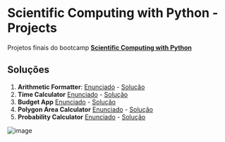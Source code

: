 # Scientific Computing with Python - Projects

Projetos finais do bootcamp **[Scientific Computing with Python](https://www.freecodecamp.org/learn/scientific-computing-with-python/)**

## Soluções

1. **Arithmetic Formatter**: [Enunciado](https://www.freecodecamp.org/learn/scientific-computing-with-python/scientific-computing-with-python-projects/time-calculator) - [Solução](https://github.com/dev-araujo/Scientific-Computing-with-Python-Projects/blob/main/arithmetic-formatter/formatter.py)
2. **Time Calculator** [Enunciado](https://www.freecodecamp.org/learn/scientific-computing-with-python/scientific-computing-with-python-projects/time-calculator) - [Solução](https://github.com/dev-araujo/Scientific-Computing-with-Python-Projects/blob/main/time-calculator/time_calculator.py)
3. **Budget App** [Enunciado](https://www.freecodecamp.org/learn/scientific-computing-with-python/scientific-computing-with-python-projects/budget-app) - [Solução](https://github.com/dev-araujo/Scientific-Computing-with-Python-Projects/blob/main/budget-app/budget.py)
4. **Polygon Area Calculator** [Enunciado](https://www.freecodecamp.org/learn/scientific-computing-with-python/scientific-computing-with-python-projects/polygon-area-calculator) - [Solução](https://github.com/dev-araujo/Scientific-Computing-with-Python-Projects/blob/main/polygon-area-calculator/calculator.py)
5. **Probability Calculator** [Enunciado](https://www.freecodecamp.org/learn/scientific-computing-with-python/scientific-computing-with-python-projects/probability-calculator) - [Solução](https://github.com/dev-araujo/Scientific-Computing-with-Python-Projects/blob/main/prob-calculator/prob.py)

![image](https://github.com/dev-araujo/Scientific-Computing-with-Python-Projects/assets/97068163/ad981531-a780-4bd4-bc2b-94c1b9296d88)
